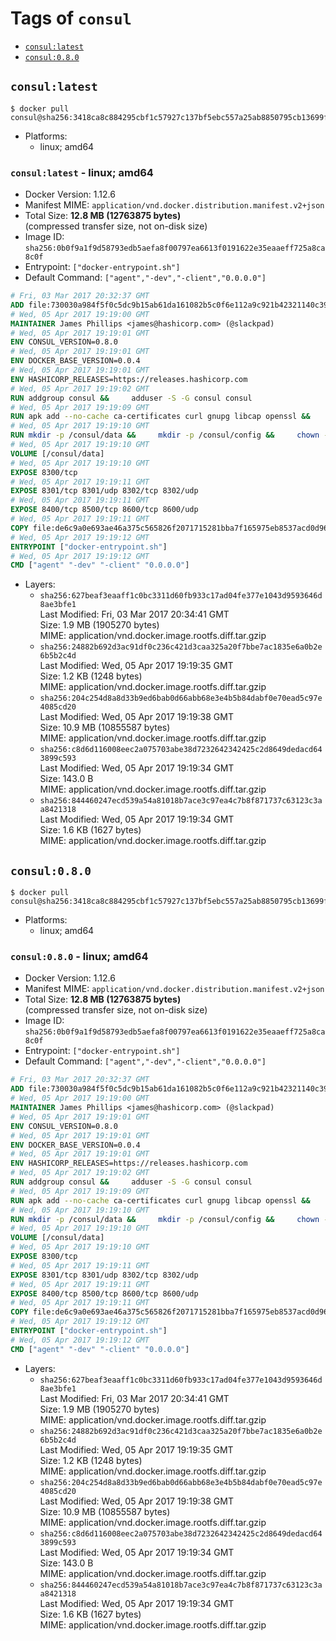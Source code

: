 <!-- THIS FILE IS GENERATED VIA './update-remote.sh' -->

# Tags of `consul`

-	[`consul:latest`](#consullatest)
-	[`consul:0.8.0`](#consul080)

## `consul:latest`

```console
$ docker pull consul@sha256:3418ca8c884295cbf1c57927c137bf5ebc557a25ab8850795cb13699f22566bf
```

-	Platforms:
	-	linux; amd64

### `consul:latest` - linux; amd64

-	Docker Version: 1.12.6
-	Manifest MIME: `application/vnd.docker.distribution.manifest.v2+json`
-	Total Size: **12.8 MB (12763875 bytes)**  
	(compressed transfer size, not on-disk size)
-	Image ID: `sha256:0b0f9a1f9d58793edb5aefa8f00797ea6613f0191622e35eaaeff725a8ca8c0f`
-	Entrypoint: `["docker-entrypoint.sh"]`
-	Default Command: `["agent","-dev","-client","0.0.0.0"]`

```dockerfile
# Fri, 03 Mar 2017 20:32:37 GMT
ADD file:730030a984f5f0c5dc9b15ab61da161082b5c0f6e112a9c921b42321140c3927 in / 
# Wed, 05 Apr 2017 19:19:00 GMT
MAINTAINER James Phillips <james@hashicorp.com> (@slackpad)
# Wed, 05 Apr 2017 19:19:01 GMT
ENV CONSUL_VERSION=0.8.0
# Wed, 05 Apr 2017 19:19:01 GMT
ENV DOCKER_BASE_VERSION=0.0.4
# Wed, 05 Apr 2017 19:19:01 GMT
ENV HASHICORP_RELEASES=https://releases.hashicorp.com
# Wed, 05 Apr 2017 19:19:02 GMT
RUN addgroup consul &&     adduser -S -G consul consul
# Wed, 05 Apr 2017 19:19:09 GMT
RUN apk add --no-cache ca-certificates curl gnupg libcap openssl &&     gpg --recv-keys 91A6E7F85D05C65630BEF18951852D87348FFC4C &&     mkdir -p /tmp/build &&     cd /tmp/build &&     wget ${HASHICORP_RELEASES}/docker-base/${DOCKER_BASE_VERSION}/docker-base_${DOCKER_BASE_VERSION}_linux_amd64.zip &&     wget ${HASHICORP_RELEASES}/docker-base/${DOCKER_BASE_VERSION}/docker-base_${DOCKER_BASE_VERSION}_SHA256SUMS &&     wget ${HASHICORP_RELEASES}/docker-base/${DOCKER_BASE_VERSION}/docker-base_${DOCKER_BASE_VERSION}_SHA256SUMS.sig &&     gpg --batch --verify docker-base_${DOCKER_BASE_VERSION}_SHA256SUMS.sig docker-base_${DOCKER_BASE_VERSION}_SHA256SUMS &&     grep ${DOCKER_BASE_VERSION}_linux_amd64.zip docker-base_${DOCKER_BASE_VERSION}_SHA256SUMS | sha256sum -c &&     unzip docker-base_${DOCKER_BASE_VERSION}_linux_amd64.zip &&     cp bin/gosu bin/dumb-init /bin &&     wget ${HASHICORP_RELEASES}/consul/${CONSUL_VERSION}/consul_${CONSUL_VERSION}_linux_amd64.zip &&     wget ${HASHICORP_RELEASES}/consul/${CONSUL_VERSION}/consul_${CONSUL_VERSION}_SHA256SUMS &&     wget ${HASHICORP_RELEASES}/consul/${CONSUL_VERSION}/consul_${CONSUL_VERSION}_SHA256SUMS.sig &&     gpg --batch --verify consul_${CONSUL_VERSION}_SHA256SUMS.sig consul_${CONSUL_VERSION}_SHA256SUMS &&     grep consul_${CONSUL_VERSION}_linux_amd64.zip consul_${CONSUL_VERSION}_SHA256SUMS | sha256sum -c &&     unzip -d /bin consul_${CONSUL_VERSION}_linux_amd64.zip &&     cd /tmp &&     rm -rf /tmp/build &&     apk del gnupg openssl &&     rm -rf /root/.gnupg
# Wed, 05 Apr 2017 19:19:10 GMT
RUN mkdir -p /consul/data &&     mkdir -p /consul/config &&     chown -R consul:consul /consul
# Wed, 05 Apr 2017 19:19:10 GMT
VOLUME [/consul/data]
# Wed, 05 Apr 2017 19:19:10 GMT
EXPOSE 8300/tcp
# Wed, 05 Apr 2017 19:19:11 GMT
EXPOSE 8301/tcp 8301/udp 8302/tcp 8302/udp
# Wed, 05 Apr 2017 19:19:11 GMT
EXPOSE 8400/tcp 8500/tcp 8600/tcp 8600/udp
# Wed, 05 Apr 2017 19:19:11 GMT
COPY file:de6c9a0e693ae46a375c565826f2071715281bba7f165975eb8537acd0d96ff4 in /usr/local/bin/docker-entrypoint.sh 
# Wed, 05 Apr 2017 19:19:12 GMT
ENTRYPOINT ["docker-entrypoint.sh"]
# Wed, 05 Apr 2017 19:19:12 GMT
CMD ["agent" "-dev" "-client" "0.0.0.0"]
```

-	Layers:
	-	`sha256:627beaf3eaaff1c0bc3311d60fb933c17ad04fe377e1043d9593646d8ae3bfe1`  
		Last Modified: Fri, 03 Mar 2017 20:34:41 GMT  
		Size: 1.9 MB (1905270 bytes)  
		MIME: application/vnd.docker.image.rootfs.diff.tar.gzip
	-	`sha256:24882b692d3ac91df0c236c421d3caa325a20f7bbe7ac1835e6a0b2e6b5b2c4d`  
		Last Modified: Wed, 05 Apr 2017 19:19:35 GMT  
		Size: 1.2 KB (1248 bytes)  
		MIME: application/vnd.docker.image.rootfs.diff.tar.gzip
	-	`sha256:204c254d8a8d33b9ed6bab0d66abb68e3e4b5b84dabf0e70ead5c97e4085cd20`  
		Last Modified: Wed, 05 Apr 2017 19:19:38 GMT  
		Size: 10.9 MB (10855587 bytes)  
		MIME: application/vnd.docker.image.rootfs.diff.tar.gzip
	-	`sha256:c8d6d116008eec2a075703abe38d7232642342425c2d8649dedacd643899c593`  
		Last Modified: Wed, 05 Apr 2017 19:19:34 GMT  
		Size: 143.0 B  
		MIME: application/vnd.docker.image.rootfs.diff.tar.gzip
	-	`sha256:844460247ecd539a54a81018b7ace3c97ea4c7b8f871737c63123c3aa8421318`  
		Last Modified: Wed, 05 Apr 2017 19:19:34 GMT  
		Size: 1.6 KB (1627 bytes)  
		MIME: application/vnd.docker.image.rootfs.diff.tar.gzip

## `consul:0.8.0`

```console
$ docker pull consul@sha256:3418ca8c884295cbf1c57927c137bf5ebc557a25ab8850795cb13699f22566bf
```

-	Platforms:
	-	linux; amd64

### `consul:0.8.0` - linux; amd64

-	Docker Version: 1.12.6
-	Manifest MIME: `application/vnd.docker.distribution.manifest.v2+json`
-	Total Size: **12.8 MB (12763875 bytes)**  
	(compressed transfer size, not on-disk size)
-	Image ID: `sha256:0b0f9a1f9d58793edb5aefa8f00797ea6613f0191622e35eaaeff725a8ca8c0f`
-	Entrypoint: `["docker-entrypoint.sh"]`
-	Default Command: `["agent","-dev","-client","0.0.0.0"]`

```dockerfile
# Fri, 03 Mar 2017 20:32:37 GMT
ADD file:730030a984f5f0c5dc9b15ab61da161082b5c0f6e112a9c921b42321140c3927 in / 
# Wed, 05 Apr 2017 19:19:00 GMT
MAINTAINER James Phillips <james@hashicorp.com> (@slackpad)
# Wed, 05 Apr 2017 19:19:01 GMT
ENV CONSUL_VERSION=0.8.0
# Wed, 05 Apr 2017 19:19:01 GMT
ENV DOCKER_BASE_VERSION=0.0.4
# Wed, 05 Apr 2017 19:19:01 GMT
ENV HASHICORP_RELEASES=https://releases.hashicorp.com
# Wed, 05 Apr 2017 19:19:02 GMT
RUN addgroup consul &&     adduser -S -G consul consul
# Wed, 05 Apr 2017 19:19:09 GMT
RUN apk add --no-cache ca-certificates curl gnupg libcap openssl &&     gpg --recv-keys 91A6E7F85D05C65630BEF18951852D87348FFC4C &&     mkdir -p /tmp/build &&     cd /tmp/build &&     wget ${HASHICORP_RELEASES}/docker-base/${DOCKER_BASE_VERSION}/docker-base_${DOCKER_BASE_VERSION}_linux_amd64.zip &&     wget ${HASHICORP_RELEASES}/docker-base/${DOCKER_BASE_VERSION}/docker-base_${DOCKER_BASE_VERSION}_SHA256SUMS &&     wget ${HASHICORP_RELEASES}/docker-base/${DOCKER_BASE_VERSION}/docker-base_${DOCKER_BASE_VERSION}_SHA256SUMS.sig &&     gpg --batch --verify docker-base_${DOCKER_BASE_VERSION}_SHA256SUMS.sig docker-base_${DOCKER_BASE_VERSION}_SHA256SUMS &&     grep ${DOCKER_BASE_VERSION}_linux_amd64.zip docker-base_${DOCKER_BASE_VERSION}_SHA256SUMS | sha256sum -c &&     unzip docker-base_${DOCKER_BASE_VERSION}_linux_amd64.zip &&     cp bin/gosu bin/dumb-init /bin &&     wget ${HASHICORP_RELEASES}/consul/${CONSUL_VERSION}/consul_${CONSUL_VERSION}_linux_amd64.zip &&     wget ${HASHICORP_RELEASES}/consul/${CONSUL_VERSION}/consul_${CONSUL_VERSION}_SHA256SUMS &&     wget ${HASHICORP_RELEASES}/consul/${CONSUL_VERSION}/consul_${CONSUL_VERSION}_SHA256SUMS.sig &&     gpg --batch --verify consul_${CONSUL_VERSION}_SHA256SUMS.sig consul_${CONSUL_VERSION}_SHA256SUMS &&     grep consul_${CONSUL_VERSION}_linux_amd64.zip consul_${CONSUL_VERSION}_SHA256SUMS | sha256sum -c &&     unzip -d /bin consul_${CONSUL_VERSION}_linux_amd64.zip &&     cd /tmp &&     rm -rf /tmp/build &&     apk del gnupg openssl &&     rm -rf /root/.gnupg
# Wed, 05 Apr 2017 19:19:10 GMT
RUN mkdir -p /consul/data &&     mkdir -p /consul/config &&     chown -R consul:consul /consul
# Wed, 05 Apr 2017 19:19:10 GMT
VOLUME [/consul/data]
# Wed, 05 Apr 2017 19:19:10 GMT
EXPOSE 8300/tcp
# Wed, 05 Apr 2017 19:19:11 GMT
EXPOSE 8301/tcp 8301/udp 8302/tcp 8302/udp
# Wed, 05 Apr 2017 19:19:11 GMT
EXPOSE 8400/tcp 8500/tcp 8600/tcp 8600/udp
# Wed, 05 Apr 2017 19:19:11 GMT
COPY file:de6c9a0e693ae46a375c565826f2071715281bba7f165975eb8537acd0d96ff4 in /usr/local/bin/docker-entrypoint.sh 
# Wed, 05 Apr 2017 19:19:12 GMT
ENTRYPOINT ["docker-entrypoint.sh"]
# Wed, 05 Apr 2017 19:19:12 GMT
CMD ["agent" "-dev" "-client" "0.0.0.0"]
```

-	Layers:
	-	`sha256:627beaf3eaaff1c0bc3311d60fb933c17ad04fe377e1043d9593646d8ae3bfe1`  
		Last Modified: Fri, 03 Mar 2017 20:34:41 GMT  
		Size: 1.9 MB (1905270 bytes)  
		MIME: application/vnd.docker.image.rootfs.diff.tar.gzip
	-	`sha256:24882b692d3ac91df0c236c421d3caa325a20f7bbe7ac1835e6a0b2e6b5b2c4d`  
		Last Modified: Wed, 05 Apr 2017 19:19:35 GMT  
		Size: 1.2 KB (1248 bytes)  
		MIME: application/vnd.docker.image.rootfs.diff.tar.gzip
	-	`sha256:204c254d8a8d33b9ed6bab0d66abb68e3e4b5b84dabf0e70ead5c97e4085cd20`  
		Last Modified: Wed, 05 Apr 2017 19:19:38 GMT  
		Size: 10.9 MB (10855587 bytes)  
		MIME: application/vnd.docker.image.rootfs.diff.tar.gzip
	-	`sha256:c8d6d116008eec2a075703abe38d7232642342425c2d8649dedacd643899c593`  
		Last Modified: Wed, 05 Apr 2017 19:19:34 GMT  
		Size: 143.0 B  
		MIME: application/vnd.docker.image.rootfs.diff.tar.gzip
	-	`sha256:844460247ecd539a54a81018b7ace3c97ea4c7b8f871737c63123c3aa8421318`  
		Last Modified: Wed, 05 Apr 2017 19:19:34 GMT  
		Size: 1.6 KB (1627 bytes)  
		MIME: application/vnd.docker.image.rootfs.diff.tar.gzip
